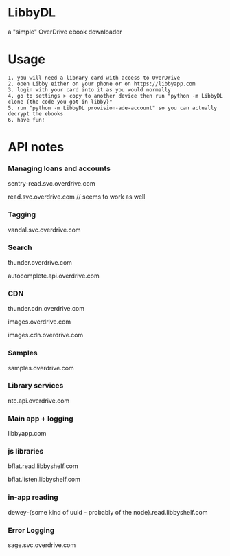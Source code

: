 # LibbyDL
a "simple" OverDrive ebook downloader

# Usage

```
1. you will need a library card with access to OverDrive
2. open Libby either on your phone or on https://libbyapp.com 
3. login with your card into it as you would normally
4. go to settings > copy to another device then run "python -m LibbyDL clone {the code you got in libby}"
5. run "python -m LibbyDL provision-ade-account" so you can actually decrypt the ebooks
6. have fun!
```

# API notes
### Managing loans and accounts
sentry-read.svc.overdrive.com

read.svc.overdrive.com // seems to work as well 

### Tagging
vandal.svc.overdrive.com

### Search
thunder.overdrive.com

autocomplete.api.overdrive.com

### CDN
thunder.cdn.overdrive.com

images.overdrive.com

images.cdn.overdrive.com

### Samples
samples.overdrive.com

### Library services
ntc.api.overdrive.com

### Main app + logging
libbyapp.com

### js libraries
bflat.read.libbyshelf.com

bflat.listen.libbyshelf.com


### in-app reading
dewey-{some kind of uuid - probably of the node}.read.libbyshelf.com

### Error Logging
sage.svc.overdrive.com